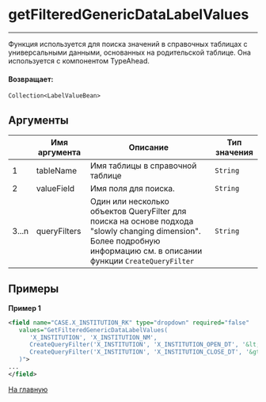 # getFilteredGenericDataLabelValues

---

Функция используется для поиска значений в справочных таблицах с универсальными данными, основанных на родительской таблице.
Она используется с компонентом TypeAhead.

#### Возвращает:

`Collection<LabelValueBean>`

## Аргументы

|  | Имя аргумента | Описание | Тип значения |
| --- | --- | --- | --- |
| 1 | tableName | Имя таблицы в справочной таблице | `String` |
| 2 | valueField | Имя поля для поиска. | `String` |
| 3...n | queryFilters | Один или несколько объектов QueryFilter для поиска на основе подхода "slowly changing dimension". Более подробную информацию см. в описании функции `CreateQueryFilter` | `String` |

## Примеры

**Пример 1**
```xml
<field name="CASE.X_INSTITUTION_RK" type="dropdown" required="false"
   values="GetFilteredGenericDataLabelValues(
      'X_INSTITUTION', 'X_INSTITUTION_NM',
      CreateQueryFilter('X_INSTITUTION', 'X_INSTITUTION_OPEN_DT', '&lt;=', CASE.CREATE_DTTM),
      CreateQueryFilter('X_INSTITUTION', 'X_INSTITUTION_CLOSE_DT', '&gt;=', CASE.CREATE_DTTM)
   )">
...
</field>
```



[На главную](./ecmfunctions/)